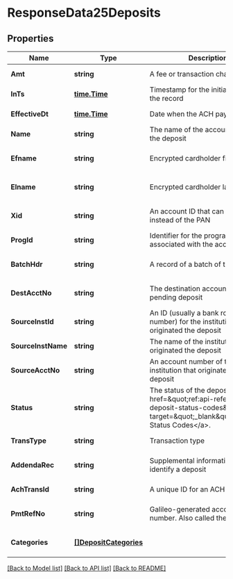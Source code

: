 # ResponseData25Deposits

## Properties
Name | Type | Description | Notes
------------ | ------------- | ------------- | -------------
**Amt** | **string** | A fee or transaction charge | [default to null]
**InTs** | [**time.Time**](time.Time.md) | Timestamp for the initial creation of the record | [default to null]
**EffectiveDt** | [**time.Time**](time.Time.md) | Date when the ACH payment posts | [default to null]
**Name** | **string** | The name of the account receiving the deposit | [default to null]
**Efname** | **string** | Encrypted cardholder first name | [optional] [default to null]
**Elname** | **string** | Encrypted cardholder last name | [optional] [default to null]
**Xid** | **string** | An account ID that can be used instead of the PAN | [optional] [default to null]
**ProgId** | **string** | Identifier for the program associated with the account | [default to null]
**BatchHdr** | **string** | A record of a batch of transactions | [optional] [default to null]
**DestAcctNo** | **string** | The destination account for a pending deposit | [optional] [default to null]
**SourceInstId** | **string** | An ID (usually a bank routing number) for the institution that originated the deposit | [default to null]
**SourceInstName** | **string** | The name of the institution that originated the deposit | [default to null]
**SourceAcctNo** | **string** | An account number of the institution that originated the deposit | [optional] [default to null]
**Status** | **string** | The status of the deposit. See &lt;a href&#x3D;\&quot;ref:api-reference-deposit-status-codes\&quot; target&#x3D;\&quot;_blank\&quot;&gt;Deposit Status Codes&lt;/a&gt;. | [default to null]
**TransType** | **string** | Transaction type | [default to null]
**AddendaRec** | **string** | Supplemental information to identify a deposit | [optional] [default to null]
**AchTransId** | **string** | A unique ID for an ACH transaction | [default to null]
**PmtRefNo** | **string** | Galileo-generated account number. Also called the PRN. | [optional] [default to null]
**Categories** | [**[]DepositCategories**](Deposit_categories.md) |  | [optional] [default to null]

[[Back to Model list]](../README.md#documentation-for-models) [[Back to API list]](../README.md#documentation-for-api-endpoints) [[Back to README]](../README.md)

